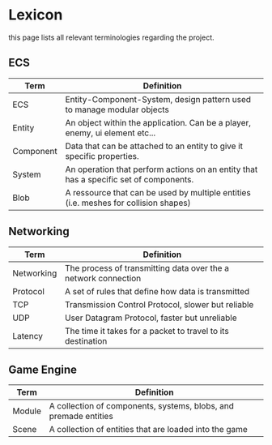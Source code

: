 # Lexicon

this page lists all relevant terminologies regarding the project.

## ECS


| Term      | Definition                                                                            |
| --------- | ------------------------------------------------------------------------------------- |
| ECS       | Entity-Component-System, design pattern used to manage modular objects                |
| Entity    | An object within the application. Can be a player, enemy, ui element etc...           |
| Component | Data that can be attached to an entity to give it specific properties.                |
| System    | An operation that perform actions on an entity that has a specific set of components. |
| Blob      | A ressource that can be used by multiple entities (i.e. meshes for collision shapes)  |

## Networking

| Term       | Definition                                                     |
| ---------- | -------------------------------------------------------------- |
| Networking | The process of transmitting data over the a network connection |
| Protocol   | A set of rules that define how data is transmitted             |
| TCP        | Transmission Control Protocol, slower but reliable             |
| UDP        | User Datagram Protocol, faster but unreliable                  |
| Latency    | The time it takes for a packet to travel to its destination    |

## Game Engine

| Term   | Definition                                                       |
| ------ | ---------------------------------------------------------------- |
| Module | A collection of components, systems, blobs, and premade entities |
| Scene  | A collection of entities that are loaded into the game           |

